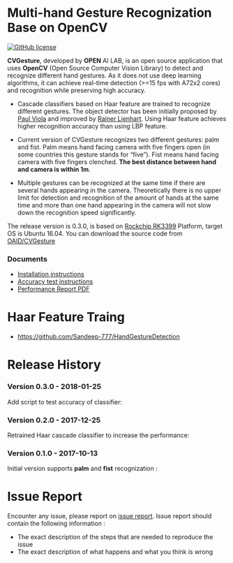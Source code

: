 # Multi-hand Gesture Recognization Base on OpenCV
[![GitHub license](http://dmlc.github.io/img/apache2.svg)](./LICENSE)

**CVGesture**, developed by **OPEN** AI LAB, is an open source application that uses **OpenCV** (Open Source Computer Vision Library) to detect and recognize different hand gestures. As it does not use deep learning algorithms, it can achieve real-time detection (>=15 fps with A72x2 cores) and recognition while preserving high accuracy.

- Cascade classifiers based on Haar feature are trained to recognize different gestures. The object detector has been initially proposed by [Paul Viola](https://docs.opencv.org/2.4/modules/objdetect/doc/cascade_classification.html#viola01) and improved by [Rainer Lienhart](https://docs.opencv.org/2.4/modules/objdetect/doc/cascade_classification.html#lienhart02). Using Haar feature achieves higher recognition accuracy than using LBP feature.

- Current version of CVGesture recognizes two different gestures: palm and fist. Palm means hand facing camera with five fingers open (in some countries this gesture stands for “five”). Fist means hand facing camera with five fingers clenched. **The best distance between hand and camera is within 1m**.

- Multiple gestures can be recognized at the same time if there are several hands appearing in the camera. Theoretically there is no upper limit for detection and recognition of the amount of hands at the same time and more than one hand appearing in the camera will not slow down the recognition speed significantly.


The release version is 0.3.0, is based on [Rockchip RK3399](http://www.rock-chips.com/plus/3399.html) Platform, target OS is Ubuntu 16.04. You can download the source code from [OAID/CVGesture](https://github.com/OAID/CVGesture)

### Documents
* [Installation instructions](installation.md)
* [Accuracy test instructions](accuracy_test_instruction.md)
* [Performance Report PDF](performance_report_cvgesture.pdf)

# Haar Feature Traing
   * https://github.com/Sandeep-777/HandGestureDetection

# Release History

### Version 0.3.0 - 2018-01-25 
   
  Add script to test accuracy of classifier: 

### Version 0.2.0 - 2017-12-25 
   
  Retrained Haar cascade classifier to increase the performance: 
  
### Version 0.1.0 - 2017-10-13 
   
  Initial version supports **palm** and **fist** recognization : 

# Issue Report
Encounter any issue, please report on [issue report](https://github.com/OAID/CVGesture/issues). Issue report should contain the following information :

*  The exact description of the steps that are needed to reproduce the issue 
* The exact description of what happens and what you think is wrong 

  
